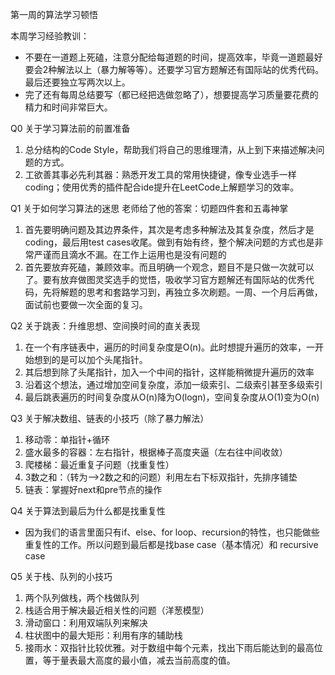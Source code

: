 第一周的算法学习顿悟

本周学习经验教训：
* 不要在一道题上死磕，注意分配给每道题的时间，提高效率，毕竟一道题最好要会2种解法以上（暴力解等等）。还要学习官方题解还有国际站的优秀代码。最后还要独立写两次以上。
* 完了还有每周总结要写（都已经把选做忽略了），想要提高学习质量要花费的精力和时间非常巨大。

Q0 关于学习算法前的前置准备

1. 总分结构的Code Style，帮助我们将自己的思维理清，从上到下来描述解决问题的方式。
2. 工欲善其事必先利其器：熟悉开发工具的常用快捷键，像专业选手一样coding；使用优秀的插件配合ide提升在LeetCode上解题学习的效率。

Q1 关于如何学习算法的迷思
老师给了他的答案：切题四件套和五毒神掌

1. 首先要明确问题及其边界条件，其次是考虑多种解法及其复杂度，然后才是coding，最后用test cases收尾。做到有始有终，整个解决问题的方式也是非常严谨而且滴水不漏。在工作上运用也是没有问题的
2. 首先要放弃死磕，兼顾效率。而且明确一个观念，题目不是只做一次就可以了。要有放弃做图灵奖选手的觉悟，吸收学习官方题解还有国际站的优秀代码，先将解题的思考和套路学习到，再独立多次刷题。一周、一个月后再做，面试前也要做一次全面的复习。

Q2 关于跳表：升维思想、空间换时间的直关表现
1. 在一个有序链表中，遍历的时间复杂度是O(n)。此时想提升遍历的效率，一开始想到的是可以加个头尾指针。
2. 其后想到除了头尾指针，加入一个中间的指针，这样能稍微提升遍历的效率
3. 沿着这个想法，通过增加空间复杂度，添加一级索引、二级索引甚至多级索引
4. 最后跳表遍历的时间复杂度从O(n)降为O(logn)，空间复杂度从O(1)变为O(n)

Q3 关于解决数组、链表的小技巧（除了暴力解法）
1. 移动零：单指针+循环
2. 盛水最多的容器：左右指针，根据棒子高度夹逼（左右往中间收敛）
3. 爬楼梯：最近重复子问题（找重复性）
4. 3数之和：（转为—>2数之和的问题）利用左右下标双指针，先排序铺垫
5. 链表：掌握好next和pre节点的操作

Q4 关于算法到最后为什么都是找重复性

- 因为我们的语言里面只有if、else、for loop、recursion的特性，也只能做些重复性的工作。所以问题到最后都是找base case（基本情况）和 recursive case

Q5 关于栈、队列的小技巧
1. 两个队列做栈，两个栈做队列
2. 栈适合用于解决最近相关性的问题（洋葱模型）
3. 滑动窗口：利用双端队列来解决
4. 柱状图中的最大矩形：利用有序的辅助栈
5. 接雨水：双指针比较优雅。对于数组中每个元素，找出下雨后能达到的最高位置，等于量表最大高度的最小值，减去当前高度的值。